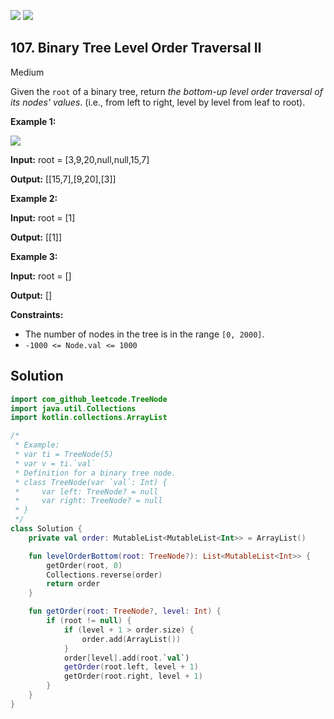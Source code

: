 [![](https://img.shields.io/github/stars/javadev/LeetCode-in-Kotlin?label=Stars&style=flat-square)](https://github.com/javadev/LeetCode-in-Kotlin)
[![](https://img.shields.io/github/forks/javadev/LeetCode-in-Kotlin?label=Fork%20me%20on%20GitHub%20&style=flat-square)](https://github.com/javadev/LeetCode-in-Kotlin/fork)

## 107\. Binary Tree Level Order Traversal II

Medium

Given the `root` of a binary tree, return _the bottom-up level order traversal of its nodes' values_. (i.e., from left to right, level by level from leaf to root).

**Example 1:**

![](https://assets.leetcode.com/uploads/2021/02/19/tree1.jpg)

**Input:** root = [3,9,20,null,null,15,7]

**Output:** [[15,7],[9,20],[3]]

**Example 2:**

**Input:** root = [1]

**Output:** [[1]]

**Example 3:**

**Input:** root = []

**Output:** []

**Constraints:**

*   The number of nodes in the tree is in the range `[0, 2000]`.
*   `-1000 <= Node.val <= 1000`

## Solution

```kotlin
import com_github_leetcode.TreeNode
import java.util.Collections
import kotlin.collections.ArrayList

/*
 * Example:
 * var ti = TreeNode(5)
 * var v = ti.`val`
 * Definition for a binary tree node.
 * class TreeNode(var `val`: Int) {
 *     var left: TreeNode? = null
 *     var right: TreeNode? = null
 * }
 */
class Solution {
    private val order: MutableList<MutableList<Int>> = ArrayList()

    fun levelOrderBottom(root: TreeNode?): List<MutableList<Int>> {
        getOrder(root, 0)
        Collections.reverse(order)
        return order
    }

    fun getOrder(root: TreeNode?, level: Int) {
        if (root != null) {
            if (level + 1 > order.size) {
                order.add(ArrayList())
            }
            order[level].add(root.`val`)
            getOrder(root.left, level + 1)
            getOrder(root.right, level + 1)
        }
    }
}
```